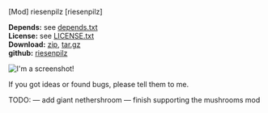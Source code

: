 [Mod] riesenpilz [riesenpilz]

**Depends:** see [depends.txt](https://raw.githubusercontent.com/HybridDog/riesenpilz/master/depends.txt)  
**License:** see [LICENSE.txt](https://raw.githubusercontent.com/HybridDog/riesenpilz/master/LICENSE.txt)  
**Download:** [zip](https://github.com/HybridDog/riesenpilz/archive/master.zip), [tar.gz](https://github.com/HybridDog/riesenpilz/archive/master.tar.gz)  
**github:** [riesenpilz](https://github.com/HybridDog/riesenpilz)

![I'm a screenshot!](required)

If you got ideas or found bugs, please tell them to me.


TODO:
— add giant nethershroom
— finish supporting the mushrooms mod
